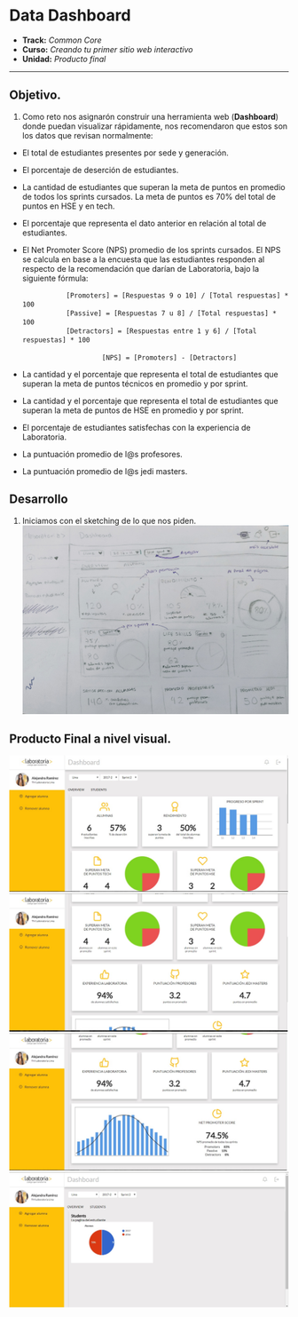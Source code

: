 # Data Dashboard

* **Track:** _Common Core_
* **Curso:** _Creando tu primer sitio web interactivo_
* **Unidad:** _Producto final_

***

## Objetivo.

1. Como reto nos asignarón construir una herramienta web (**Dashboard**) donde puedan visualizar rápidamente, nos recomendaron que estos son los datos que revisan normalmente:

- El total de estudiantes presentes por sede y generación.
-  El porcentaje de deserción de estudiantes.
- La cantidad de estudiantes que superan la meta de puntos en promedio de todos los sprints cursados. La meta de puntos es 70% del total   de puntos en HSE y en tech.
- El porcentaje que representa el dato anterior en relación al total de estudiantes.
- El Net Promoter Score (NPS) promedio de los sprints cursados. El NPS se calcula en base a la encuesta que las estudiantes responden al   respecto de la recomendación que darían de Laboratoria, bajo la siguiente fórmula:

                 [Promoters] = [Respuestas 9 o 10] / [Total respuestas] * 100
                 [Passive] = [Respuestas 7 u 8] / [Total respuestas] * 100
                 [Detractors] = [Respuestas entre 1 y 6] / [Total respuestas] * 100

                          [NPS] = [Promoters] - [Detractors]
- La cantidad y el porcentaje que representa el total de estudiantes que superan la meta de puntos técnicos en promedio y por sprint.
- La cantidad y el porcentaje que representa el total de estudiantes que superan la meta de puntos de HSE en promedio y por sprint.
- El porcentaje de estudiantes satisfechas con la experiencia de Laboratoria.
- La puntuación promedio de l@s profesores.
- La puntuación promedio de l@s jedi masters.


## Desarrollo
1. Iniciamos con el sketching de lo que nos piden.
![sketching](assets/images/1.jpg)
## Producto Final a nivel visual.
![sketching](assets/images/2.jpg)
![sketching](assets/images/3.jpg)
![sketching](assets/images/4.jpg)
![sketching](assets/images/5.jpg)
